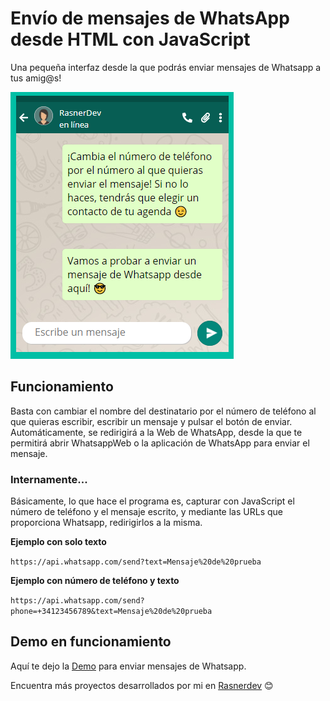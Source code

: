 # Envío de mensajes de WhatsApp desde HTML con JavaScript
Una pequeña interfaz desde la que podrás enviar mensajes de Whatsapp a tus amig@s!

![Muestra de la página](https://github.com/rasnerdev/whatsapp/blob/master/img/example.png)

## Funcionamiento
Basta con cambiar el nombre del destinatario por el número de teléfono al que quieras escribir, escribir un mensaje y pulsar el botón de enviar. 
Automáticamente, se redirigirá a la Web de WhatsApp, desde la que te permitirá abrir WhatsappWeb o la aplicación de WhatsApp para enviar el mensaje. 

### Internamente...
Básicamente, lo que hace el programa es, capturar con JavaScript el número de teléfono y el mensaje escrito, y mediante las URLs que proporciona Whatsapp, redirigirlos a la misma. 

**Ejemplo con solo texto**

`https://api.whatsapp.com/send?text=Mensaje%20de%20prueba`

**Ejemplo con número de teléfono y texto**

`https://api.whatsapp.com/send?phone=+34123456789&text=Mensaje%20de%20prueba`

## Demo en funcionamiento
Aquí te dejo la [Demo](https://rasnerdev.github.io/whatsapp/) para enviar mensajes de Whatsapp.

Encuentra más proyectos desarrollados por mi en [Rasnerdev](https://github.com/rasnerdev) 😊
